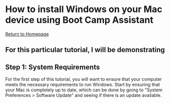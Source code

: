 # How to install Windows on your Mac device using Boot Camp Assistant
[Return to Homepage](README.md)

## For this particular tutorial, I will be demonstrating

## Step 1: System Requirements 
For the first step of this tutorial, you will want to ensure that your computer meets the necessary requirements to run Windows. Start by ensuring that your Mac is completely up to date, which can be done by going to "System Preferences > Software Update" and seeing if there is an update available. 
